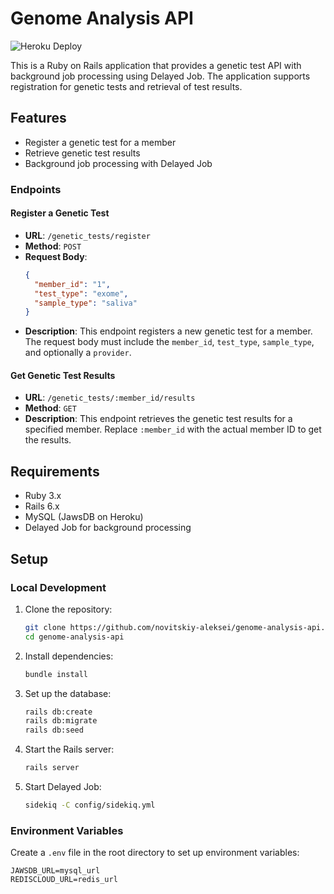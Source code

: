 # Genome Analysis API

![Heroku Deploy](https://deploy-badge.vercel.app/heroku/genomic-test-app-df555927721d?root=genetic_tests%2F1%2Fresults&style=for-the-badge)

This is a Ruby on Rails application that provides a genetic test API with background job processing using Delayed Job. The application supports registration for genetic tests and retrieval of test results.

## Features

- Register a genetic test for a member
- Retrieve genetic test results
- Background job processing with Delayed Job

### Endpoints

#### Register a Genetic Test

- **URL**: `/genetic_tests/register`
- **Method**: `POST`
- **Request Body**:
    ```json
    {
      "member_id": "1",
      "test_type": "exome",
      "sample_type": "saliva"
    }
    ```
- **Description**: This endpoint registers a new genetic test for a member. The request body must include the `member_id`, `test_type`, `sample_type`, and optionally a `provider`.

#### Get Genetic Test Results

- **URL**: `/genetic_tests/:member_id/results`
- **Method**: `GET`
- **Description**: This endpoint retrieves the genetic test results for a specified member. Replace `:member_id` with the actual member ID to get the results.

## Requirements

- Ruby 3.x
- Rails 6.x
- MySQL (JawsDB on Heroku)
- Delayed Job for background processing

## Setup

### Local Development

1. Clone the repository:

    ```bash
    git clone https://github.com/novitskiy-aleksei/genome-analysis-api.git
    cd genome-analysis-api
    ```

2. Install dependencies:

    ```bash
    bundle install
    ```

3. Set up the database:

    ```bash
    rails db:create
    rails db:migrate
    rails db:seed
    ```

4. Start the Rails server:

    ```bash
    rails server
    ```

5. Start Delayed Job:

    ```bash
    sidekiq -C config/sidekiq.yml
    ```

### Environment Variables

Create a `.env` file in the root directory to set up environment variables:

```env
JAWSDB_URL=mysql_url
REDISCLOUD_URL=redis_url